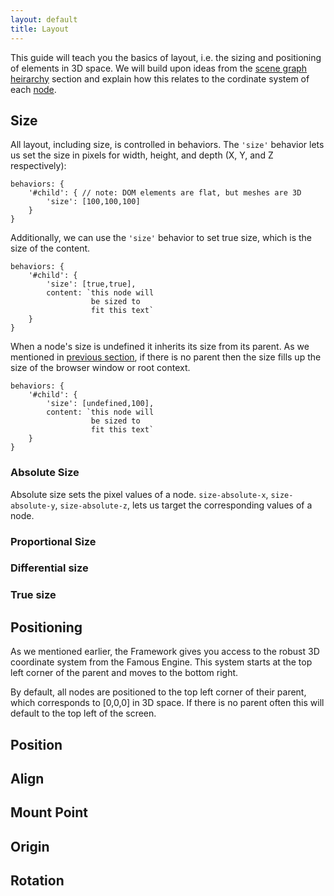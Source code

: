 ```yaml
---
layout: default
title: Layout
---
```



This guide will teach you the basics of layout, i.e. the sizing and positioning of elements in 3D space. We will build upon ideas from the [scene graph heirarchy](./tree.html#scene-graph) section and explain how this relates to the cordinate system of each [node](./tree.html#node). 

## Size

All layout, including size, is controlled in behaviors. The `'size'` behavior lets us set the size in pixels for width, height, and depth (X, Y, and Z respectively):

    behaviors: {
        '#child': { // note: DOM elements are flat, but meshes are 3D
            'size': [100,100,100]
        }
    }

Additionally, we can use the `'size'` behavior to set true size, which is the size of the content.
    
    behaviors: {
        '#child': {
            'size': [true,true],
            content: `this node will
                      be sized to
                      fit this text`
        }
    }
    
When a node's size is undefined it inherits its size from its parent. As we mentioned in [previous section](./tree.html#scene-graph), if there is no parent then the size fills up the size of the browser window or root context. 
    
    behaviors: {
        '#child': {
            'size': [undefined,100],
            content: `this node will
                      be sized to
                      fit this text`
        }
    }


### Absolute Size
Absolute size sets the pixel values of a node. `size-absolute-x`, `size-absolute-y`, `size-absolute-z`, lets us target the corresponding values of a node.

### Proportional Size

### Differential size

### True size



## Positioning
As we mentioned earlier, the Framework gives you access to the robust 3D coordinate system from the Famous Engine. This system starts at the top left corner of the parent and moves to the bottom right. 

By default, all nodes are positioned to the top left corner of their parent, which corresponds to  [0,0,0] in 3D space. If there is no parent often this will default to the top left of the screen. 
## Position

## Align

## Mount Point

## Origin 

## Rotation
